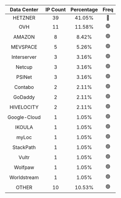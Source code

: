 | Data Center | IP Count | Percentage | Freq |
|:------------:|:--------:|:-----------:|:-----:|
| HETZNER | 39 | 41.05% | 🔴 |
| OVH | 11 | 11.58% | 🟢 |
| AMAZON | 8 | 8.42% | 🟢 |
| MEVSPACE | 5 | 5.26% | 🟢 |
| Interserver | 3 | 3.16% | 🟢 |
| Netcup | 3 | 3.16% | 🟢 |
| PSINet | 3 | 3.16% | 🟢 |
| Contabo | 2 | 2.11% | 🟢 |
| GoDaddy | 2 | 2.11% | 🟢 |
| HIVELOCITY | 2 | 2.11% | 🟢 |
| Google-Cloud | 1 | 1.05% | 🟢 |
| IKOULA | 1 | 1.05% | 🟢 |
| myLoc | 1 | 1.05% | 🟢 |
| StackPath | 1 | 1.05% | 🟢 |
| Vultr | 1 | 1.05% | 🟢 |
| Wolfpaw | 1 | 1.05% | 🟢 |
| Worldstream | 1 | 1.05% | 🟢 |
| OTHER | 10 | 10.53% | 🟢 |